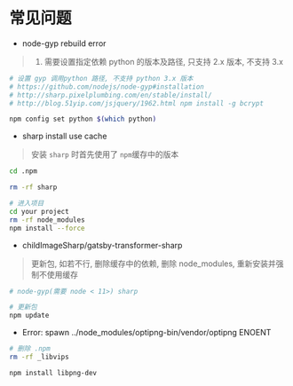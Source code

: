 # 常见问题


- node-gyp rebuild error

> 1. 需要设置指定依赖 python 的版本及路径, 只支持 2.x 版本, 不支持 3.x

```bash
# 设置 gyp 调用python 路径, 不支持 python 3.x 版本
# https://github.com/nodejs/node-gyp#installation
# http://sharp.pixelplumbing.com/en/stable/install/
# http://blog.51yip.com/jsjquery/1962.html npm install -g bcrypt  

npm config set python $(which python)
```

- sharp install use cache

> 安装 `sharp` 时首先使用了 `npm`缓存中的版本
```bash
cd .npm

rm -rf sharp

# 进入项目
cd your project
rm -rf node_modules
npm install --force
```

- childImageSharp/gatsby-transformer-sharp
> 更新包, 如若不行, 删除缓存中的依赖, 删除 node_modules, 重新安装并强制不使用缓存
```bash
# node-gyp(需要 node < 11>) sharp

# 更新包
npm update
```

- Error: spawn ../node_modules/optipng-bin/vendor/optipng ENOENT
```bash
# 删除 .npm 
rm -rf _libvips

npm install libpng-dev
```